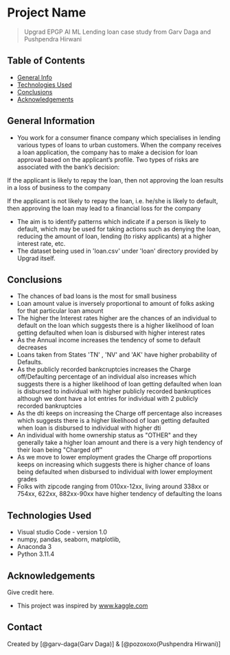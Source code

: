 # Project Name
> Upgrad EPGP AI ML Lending loan case study from Garv Daga and Pushpendra Hirwani


## Table of Contents
* [General Info](#general-information)
* [Technologies Used](#technologies-used)
* [Conclusions](#conclusions)
* [Acknowledgements](#acknowledgements)

<!-- You can include any other section that is pertinent to your problem -->

## General Information
- You work for a consumer finance company which specialises in lending various types of loans to urban customers. When the company receives a loan application, the company has to make a decision for loan approval based on the applicant’s profile. Two types of risks are associated with the bank’s decision:

If the applicant is likely to repay the loan, then not approving the loan results in a loss of business to the company

If the applicant is not likely to repay the loan, i.e. he/she is likely to default, then approving the loan may lead to a financial loss for the company
- The aim is to identify patterns which indicate if a person is likely to default, which may be used for taking actions such as denying the loan, reducing the amount of loan, lending (to risky applicants) at a higher interest rate, etc.
- The dataset being used in 'loan.csv' under 'loan' directory provided by Upgrad itself.

<!-- You don't have to answer all the questions - just the ones relevant to your project. -->

## Conclusions
- The chances of bad loans is the most for small business
- Loan amount value is inversely proportional to amount of folks asking for that particular loan amount
- The higher the Interest rates higher are the chances of an individual to default on the loan which suggests there is a higher likelihood of loan getting defaulted when loan is disbursed with higher interest rates
- As the Annual income increases the tendency of some to default decreases
- Loans taken from States 'TN' , 'NV' and 'AK' have higher probability of Defaults.
- As the publicly recorded bankcruptcies increases the Charge off/Defaulting percentage of an individual also increases which suggests there is a higher likelihood of loan getting defaulted when loan is disbursed to individual with higher publicly recorded bankruptices although we dont have a lot entries for individual with 2 publicly recorded bankruptcies
- As the dti keeps on increasing the Charge off percentage also increases which suggests there is a higher likelihood of loan getting defaulted when loan is disbursed to individual with higher dti
- An individual with home ownership status as "OTHER" and they generally take a higher loan amount and there is a very high tendency of their loan being "Charged off"
- As we move to lower employment grades the Charge off proportions keeps on increasing which suggests there is higher chance of loans being defaulted when disbursed to individual with lower employment grades
- Folks with zipcode ranging from 010xx-12xx, living around 338xx or 754xx, 622xx, 882xx-90xx have higher tendency of defaulting the loans

<!-- You don't have to answer all the questions - just the ones relevant to your project. -->


## Technologies Used
- Visual studio Code - version 1.0
- numpy, pandas, seaborn, matplotlib, 
- Anaconda 3 
- Python 3.11.4

<!-- As the libraries versions keep on changing, it is recommended to mention the version of library used in this project -->

## Acknowledgements
Give credit here.
- This project was inspired by www.kaggle.com

## Contact
Created by [@garv-daga(Garv Daga)] & [@pozoxoxo(Pushpendra Hirwani)]